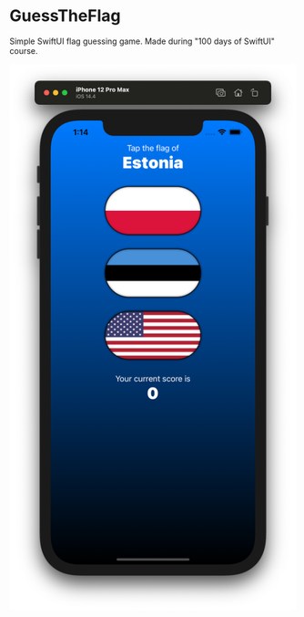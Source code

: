 # GuessTheFlag
Simple SwiftUI flag guessing game. Made during "100 days of SwiftUI" course.

![alt text](https://github.com/vwf12/GuessTheFlag/blob/master/Screenshots/Screenshot.png?raw=true)
